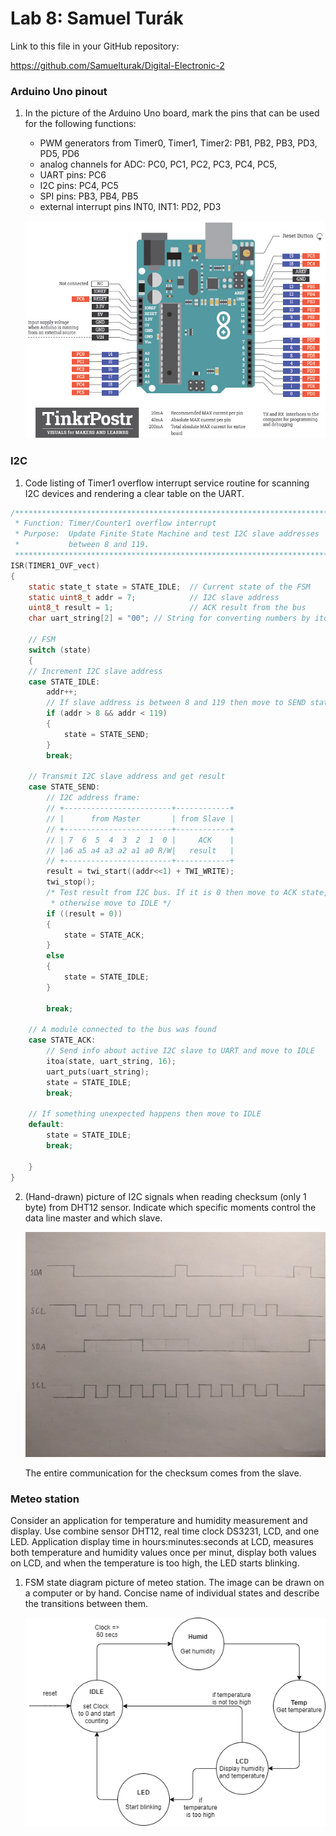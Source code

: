 # Lab 8: Samuel Turák

Link to this file in your GitHub repository:

https://github.com/Samuelturak/Digital-Electronic-2

### Arduino Uno pinout

1. In the picture of the Arduino Uno board, mark the pins that can be used for the following functions:
   * PWM generators from Timer0, Timer1, Timer2: PB1, PB2, PB3, PD3, PD5, PD6
   * analog channels for ADC: PC0, PC1, PC2, PC3, PC4, PC5, 
   * UART pins: PC6
   * I2C pins: PC4, PC5
   * SPI pins: PB3, PB4, PB5
   * external interrupt pins INT0, INT1: PD2, PD3

   ![your figure](Images/arduino_uno_pinout.png)

### I2C

1. Code listing of Timer1 overflow interrupt service routine for scanning I2C devices and rendering a clear table on the UART.

```c
/**********************************************************************
 * Function: Timer/Counter1 overflow interrupt
 * Purpose:  Update Finite State Machine and test I2C slave addresses 
 *           between 8 and 119.
 **********************************************************************/
ISR(TIMER1_OVF_vect)
{
    static state_t state = STATE_IDLE;  // Current state of the FSM
    static uint8_t addr = 7;            // I2C slave address
    uint8_t result = 1;                 // ACK result from the bus
    char uart_string[2] = "00"; // String for converting numbers by itoa()

    // FSM
    switch (state)
    {
    // Increment I2C slave address
    case STATE_IDLE:
        addr++;
        // If slave address is between 8 and 119 then move to SEND state
        if (addr > 8 && addr < 119)
        {
            state = STATE_SEND;
        }
        break;
    
    // Transmit I2C slave address and get result
    case STATE_SEND:
        // I2C address frame:
        // +------------------------+------------+
        // |      from Master       | from Slave |
        // +------------------------+------------+
        // | 7  6  5  4  3  2  1  0 |     ACK    |
        // |a6 a5 a4 a3 a2 a1 a0 R/W|   result   |
        // +------------------------+------------+
        result = twi_start((addr<<1) + TWI_WRITE);
        twi_stop();
        /* Test result from I2C bus. If it is 0 then move to ACK state, 
         * otherwise move to IDLE */
        if ((result = 0))
        {
            state = STATE_ACK;
        } 
        else
        {
            state = STATE_IDLE;
        }

        break;

    // A module connected to the bus was found
    case STATE_ACK:
        // Send info about active I2C slave to UART and move to IDLE
        itoa(state, uart_string, 16);
        uart_puts(uart_string);
        state = STATE_IDLE;
        break;

    // If something unexpected happens then move to IDLE
    default:
        state = STATE_IDLE;
        break;
        
    }
}
```

2. (Hand-drawn) picture of I2C signals when reading checksum (only 1 byte) from DHT12 sensor. Indicate which specific moments control the data line master and which slave.

   ![your figure](Images/signals.jpg)

   The entire communication for the checksum comes from the slave.

### Meteo station

Consider an application for temperature and humidity measurement and display. Use combine sensor DHT12, real time clock DS3231, LCD, and one LED. Application display time in hours:minutes:seconds at LCD, measures both temperature and humidity values once per minut, display both values on LCD, and when the temperature is too high, the LED starts blinking.

1. FSM state diagram picture of meteo station. The image can be drawn on a computer or by hand. Concise name of individual states and describe the transitions between them.

   ![your figure](Images/FSM.png)
